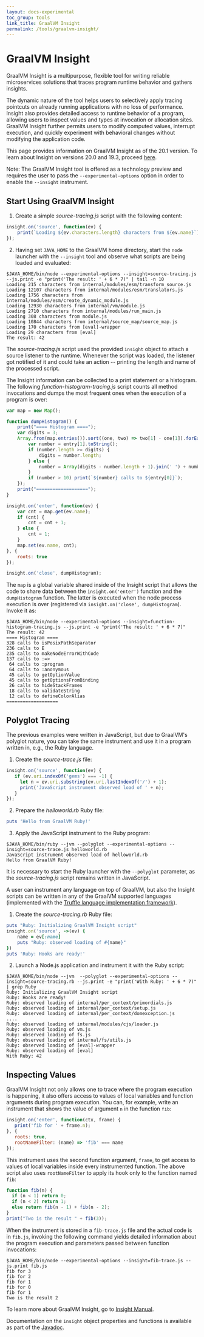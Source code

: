 ```yaml
---
layout: docs-experimental
toc_group: tools
link_title: GraalVM Insight
permalink: /tools/graalvm-insight/
---
```


# GraalVM Insight

GraalVM Insight is a multipurpose, flexible tool for writing reliable microservices solutions that traces program runtime behavior and gathers insights.

The dynamic nature of the tool helps users to selectively apply tracing pointcuts on already running applications with no loss of performance.
Insight also provides detailed access to runtime behavior of a program, allowing users to inspect values and types at invocation or allocation sites.
GraalVM Insight further permits users to modify computed values, interrupt execution, and quickly experiment with behavioral changes without modifying the application code.

This page provides information on GraalVM Insight as of the 20.1 version.
To learn about Insight on versions 20.0 and 19.3, proceed [here](https://github.com/oracle/graal/blob/release/graal-vm/20.0/tools/docs/T-Trace.md).

Note: The GraalVM Insight tool is offered as a technology preview and requires the user to pass the `--experimental-options` option in order to enable the `--insight` instrument.

## Start Using GraalVM Insight

1. Create a simple _source-tracing.js_ script with the following content:
```javascript
insight.on('source', function(ev) {
    print(`Loading ${ev.characters.length} characters from ${ev.name}`);
});
```
2. Having set `JAVA_HOME` to the GraalVM home directory, start the `node` launcher with the `--insight` tool and observe what scripts are being loaded and evaluated:
```shell
$JAVA_HOME/bin/node --experimental-options --insight=source-tracing.js --js.print -e "print('The result: ' + 6 * 7)" | tail -n 10
Loading 215 characters from internal/modules/esm/transform_source.js
Loading 12107 characters from internal/modules/esm/translators.js
Loading 1756 characters from internal/modules/esm/create_dynamic_module.js
Loading 12930 characters from internal/vm/module.js
Loading 2710 characters from internal/modules/run_main.js
Loading 308 characters from module.js
Loading 10844 characters from internal/source_map/source_map.js
Loading 170 characters from [eval]-wrapper
Loading 29 characters from [eval]
The result: 42
```
The _source-tracing.js_ script used the provided `insight` object to attach a source listener to the runtime.
Whenever the script was loaded, the listener got notified of it and could take an action -- printing the length and name of the processed script.

The Insight information can be collected to a print statement or a histogram.
The following _function-histogram-tracing.js_ script counts all method invocations and dumps the most frequent ones when the execution of a program is over:

```javascript
var map = new Map();

function dumpHistogram() {
    print("==== Histogram ====");
    var digits = 3;
    Array.from(map.entries()).sort((one, two) => two[1] - one[1]).forEach(function (entry) {
        var number = entry[1].toString();
        if (number.length >= digits) {
            digits = number.length;
        } else {
            number = Array(digits - number.length + 1).join(' ') + number;
        }
        if (number > 10) print(`${number} calls to ${entry[0]}`);
    });
    print("===================");
}

insight.on('enter', function(ev) {
    var cnt = map.get(ev.name);
    if (cnt) {
        cnt = cnt + 1;
    } else {
        cnt = 1;
    }
    map.set(ev.name, cnt);
}, {
    roots: true
});

insight.on('close', dumpHistogram);
```

The `map` is a global variable shared inside of the Insight script that allows the code to share data between the `insight.on('enter')` function and the `dumpHistogram`
function.
The latter is executed when the node process execution is over (registered via `insight.on('close', dumpHistogram`).
Invoke it as:
```shell
$JAVA_HOME/bin/node --experimental-options --insight=function-histogram-tracing.js --js.print -e "print('The result: ' + 6 * 7)"
The result: 42
==== Histogram ====
328 calls to isPosixPathSeparator
236 calls to E
235 calls to makeNodeErrorWithCode
137 calls to :=>
 64 calls to :program
 64 calls to :anonymous
 45 calls to getOptionValue
 45 calls to getOptionsFromBinding
 26 calls to hideStackFrames
 18 calls to validateString
 12 calls to defineColorAlias
===================
```

## Polyglot Tracing

The previous examples were written in JavaScript, but due to GraalVM's polyglot nature, you can take the same instrument and use it in a program written in, e.g., the Ruby language.

1. Create the _source-trace.js_ file:
```javascript
insight.on('source', function(ev) {
   if (ev.uri.indexOf('gems') === -1) {
     let n = ev.uri.substring(ev.uri.lastIndexOf('/') + 1);
     print('JavaScript instrument observed load of ' + n);
   }
});
```
2. Prepare the _helloworld.rb_ Ruby file:
```ruby
puts 'Hello from GraalVM Ruby!'
```
3. Apply the JavaScript instrument to the Ruby program:
```shell
$JAVA_HOME/bin/ruby --jvm --polyglot --experimental-options --insight=source-trace.js helloworld.rb
JavaScript instrument observed load of helloworld.rb
Hello from GraalVM Ruby!
```
It is necessary to start the Ruby launcher with the `--polyglot` parameter, as the _source-tracing.js_ script remains written in JavaScript.

A user can instrument any language on top of GraalVM, but also the Insight scripts can be written in any of the GraalVM supported languages (implemented with the [Truffle language implementation framework](../../truffle/docs/README.md)).

1. Create the _source-tracing.rb_ Ruby file:
```ruby
puts "Ruby: Initializing GraalVM Insight script"
insight.on('source', ->(ev) {
    name = ev[:name]
    puts "Ruby: observed loading of #{name}"
})
puts 'Ruby: Hooks are ready!'
```

2. Launch a Node.js application and instrument it with the Ruby script:
```shell
$JAVA_HOME/bin/node --jvm  --polyglot --experimental-options --insight=source-tracing.rb --js.print -e "print('With Ruby: ' + 6 * 7)" | grep Ruby
Ruby: Initializing GraalVM Insight script
Ruby: Hooks are ready!
Ruby: observed loading of internal/per_context/primordials.js
Ruby: observed loading of internal/per_context/setup.js
Ruby: observed loading of internal/per_context/domexception.js
....
Ruby: observed loading of internal/modules/cjs/loader.js
Ruby: observed loading of vm.js
Ruby: observed loading of fs.js
Ruby: observed loading of internal/fs/utils.js
Ruby: observed loading of [eval]-wrapper
Ruby: observed loading of [eval]
With Ruby: 42
```

## Inspecting Values

GraalVM Insight not only allows one to trace where the program execution is happening, it also offers access to values of local variables and function arguments during
program execution.
You can, for example, write an instrument that shows the value of argument `n` in the function `fib`:
```javascript
insight.on('enter', function(ctx, frame) {
   print('fib for ' + frame.n);
}, {
   roots: true,
   rootNameFilter: (name) => 'fib' === name
});
```

This instrument uses the second function argument, `frame`, to get access to values of local variables inside every instrumented function.
The above script also uses `rootNameFilter` to apply its hook only to the function named `fib`:
```javascript
function fib(n) {
  if (n < 1) return 0;
  if (n < 2) return 1;
  else return fib(n - 1) + fib(n - 2);
}
print("Two is the result " + fib(3));
```

When the instrument is stored in a `fib-trace.js` file and the actual code is in `fib.js`, invoking the following command yields detailed information about the program execution and parameters passed between function invocations:
```shell
$JAVA_HOME/bin/node --experimental-options --insight=fib-trace.js --js.print fib.js
fib for 3
fib for 2
fib for 1
fib for 0
fib for 1
Two is the result 2
```

To learn more about GraalVM Insight, go to [Insight Manual](https://github.com/oracle/graal/blob/master/tools/docs/Insight-Manual.md).

Documentation on the `insight` object properties and functions is available as part of the [Javadoc](https://www.graalvm.org/tools/javadoc/com/oracle/truffle/tools/agentscript/AgentScript.html).
